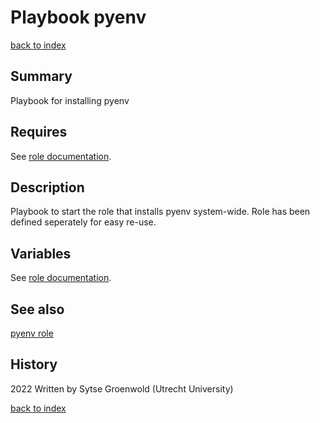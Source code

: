 # Playbook pyenv
[back to index](../index.md#Playbooks)

## Summary
Playbook for installing pyenv

## Requires
See [role documentation](./pyenv.md#see-also).

## Description
Playbook to start the role that installs pyenv system-wide.
Role has been defined seperately for easy re-use.

## Variables
See [role documentation](./pyenv.md#see-also).

## See also
[pyenv role](../roles/pyenv.md)

## History
2022 Written by Sytse Groenwold (Utrecht University)

[back to index](../index.md#Playbooks)
